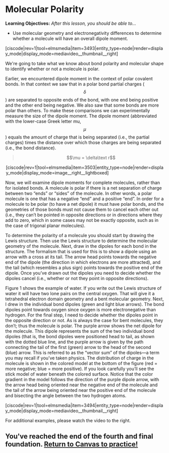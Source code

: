 <div style="float:right;margin:auto"><ebook-button title="Molecular polarity" link="https://genchem.science.psu.edu/08-4-molecular-polarity"></ebook-button></div>


# Molecular Polarity

**Learning Objectives:** _After this lesson, you should be able to…_
* Use molecular geometry and electronegativity differences to determine whether a molecule will have an overall dipole moment. 


<media-video>[ciscode|rev=1|tool=elmsmedia|item=3493|entity_type=node|render=display_mode|display_mode=mediavideo__thumbnail__right]</media-video>

We're going to take what we know about bond polarity and molecular shape to identify whether or not a molecule is polar.

Earlier, we encountered dipole moment in the context of polar covalent bonds. In that context we saw that in a polar bond partial charges ($$\delta$$) are separated to opposite ends of the bond, with one end being positive and the other end being negative. We also saw that some bonds are more polar than others. To make these comparisons we can experimentally measure the size of the dipole moment. The dipole moment (abbreviated with the lower-case Greek letter mu, $$\mu$$) equals the amount of charge that is being separated (i.e., the partial charges) times the distance over which those charges are being separated (i.e., the bond distance). 

> $$\mu = \delta\text r$$

<div style="float:none;max-width:500px;margin:auto">[ciscode|rev=1|tool=elmsmedia|item=3503|entity_type=node|render=display_mode|display_mode=image__right__lightboxed]</div>

Now, we will examine dipole moments for complete molecules, rather than for isolated bonds. A molecule is polar if there is a net separation of charge between two “ends” or “sides” of the molecule. In other words, a polar molecule is one that has a negative “end” and a positive “end”. In order for a molecule to be polar (to have a net dipole) it must have polar bonds, and the geometries of those bonds must not cause them to cancel each other out (i.e., they can’t be pointed in opposite directions or in directions where they add to zero, which in some cases may not be exactly opposite, such as in the case of trigonal planar molecules). 

To determine the polarity of a molecule you should start by drawing the Lewis structure. Then use the Lewis structure to determine the molecular geometry of the molecule. Next, draw in the dipoles for each bond in the structure. The formalism that is used for this is to show a dipole using an arrow with a cross at its tail. The arrow head points towards the negative end of the dipole (the direction in which electrons are more attracted), and the tail (which resembles a plus sign) points towards the positive end of the dipole. Once you’ve drawn out the dipoles you need to decide whether the dipoles cancel (i.e., whether or not they point in opposite directions). 

Figure 1 shows the example of water. If you write out the Lewis structure of water it will have two lone pairs on the central oxygen. That will give it a tetrahedral electron domain geometry and a bent molecular geometry. Next, I drew in the individual bond dipoles (green and light blue arrows). The bond dipoles point towards oxygen since oxygen is more electronegative than hydrogen. For the final step, I need to decide whether the dipoles point in the opposite direction or not. As is always the case for bent molecules, they don’t; thus the molecule is polar. The purple arrow shows the net dipole for the molecule. This dipole represents the sum of the two individual bond dipoles (that is, the bond dipoles were positioned head to tail, as shown with the dotted blue line, and the purple arrow is given by the path connecting the tail of the first (green) arrow to the head of the second (blue) arrow. This is referred to as the “vector sum” of the dipoles—a term you may recall if you’ve taken physics. The distribution of charge in the molecule is shown in the colored model at the bottom of the figure (red = more negative; blue = more positive). If you look carefully you’ll see the stick model of water beneath the colored surface. Notice that the color gradient in the model follows the direction of the purple dipole arrow, with the arrow head being oriented near the negative end of the molecule and the tail of the arrow being oriented near the positive end of the molecule and bisecting the angle between the two hydrogen atoms. 


<media-video>[ciscode|rev=1|tool=elmsmedia|item=3494|entity_type=node|render=display_mode|display_mode=mediavideo__thumbnail__right]</media-video>

For additional examples, please watch the video to the right.


## You've reached the end of the fourth and final foundation.  [Return to Canvas to practice!](http://canvas.psu.edu)

